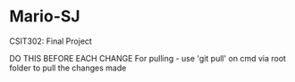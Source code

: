 # Mario-SJ
CSIT302: Final Project 

DO THIS BEFORE EACH CHANGE
For pulling - use 'git pull' on cmd via root folder to pull the changes made
